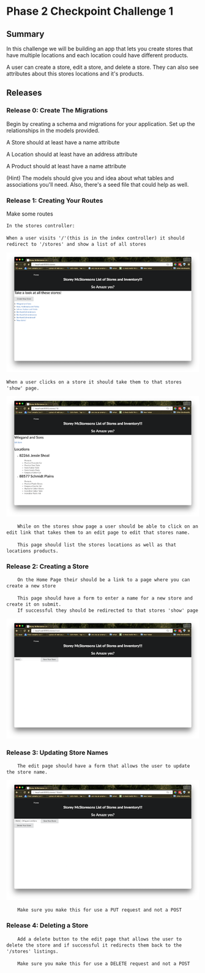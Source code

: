 # Phase 2 Checkpoint Challenge 1 

## Summary
In this challenge we will be building an app that lets you create stores that have multiple locations and each location could have different products.

A user can create a store, edit a store, and delete a store.
They can also see attributes about this stores locations and it's products.

## Releases
### Release 0: Create The Migrations

Begin by creating a schema and migrations for your application. Set up the relationships in the models provided. 

A Store should at least have a name attribute

A Location should at least have an address attribute

A Product should at least have a name attribute

(Hint) The models should give you and idea about what tables and associations you'll need. Also, there's a seed file that could help as well.


### Release 1: Creating Your Routes

Make some routes
	
	In the stores controller: 
	
	When a user visits '/'(this is in the index controller) it should redirect to '/stores' and show a list of all stores

![home page][home-page]  
	
	When a user clicks on a store it should take them to that stores 'show' page. 

![store show page][store-show-page]  

		While on the stores show page a user should be able to click on an edit link that takes them to an edit page to edit that stores name. 
		
		This page should list the stores locations as well as that locations products.

### Release 2: Creating a Store

		On the Home Page their should be a link to a page where you can create a new store
		
		This page should have a form to enter a name for a new store and create it on submit. 
		If successful they should be redirected to that stores 'show' page

![store new page][store-new-page]  

### Release 3: Updating Store Names 
		The edit page should have a form that allows the user to update the store name. 

![edit store page][store-edit-page]  		

		Make sure you make this for use a PUT request and not a POST

### Release 4: Deleting a Store
		Add a delete button to the edit page that allows the user to delete the store and if successful it redirects them back to the '/stores' listings.

		Make sure you make this for use a DELETE request and not a POST


[home-page]: readme-assets/home.png
[store-show-page]: readme-assets/show.png
[store-edit-page]: readme-assets/edit.png
[store-new-page]: readme-assets/new.png

